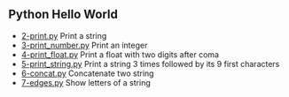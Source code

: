 ## Python Hello World

- [2-print.py](https://github.com/vlldnt/holbertonschool-higher_level_programming/blob/main/python-hello_world/2-print.py) Print a string
- [3-print_number.py](https://github.com/vlldnt/holbertonschool-higher_level_programming/blob/main/python-hello_world/3-print_number.py) Print an integer
- [4-print_float.py](https://github.com/vlldnt/holbertonschool-higher_level_programming/blob/main/python-hello_world/4-print_float.py) Print a float with two digits after coma
- [5-print_string.py](https://github.com/vlldnt/holbertonschool-higher_level_programming/blob/main/python-hello_world/5-print_string.py) Print a string 3 times followed by its 9 first characters
- [6-concat.py](https://github.com/vlldnt/holbertonschool-higher_level_programming/blob/main/python-hello_world/6-concat.py) Concatenate two string
- [7-edges.py](https://github.com/vlldnt/holbertonschool-higher_level_programming/blob/main/python-hello_world/7-edges.py) Show letters of a string